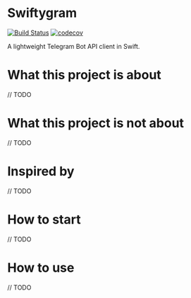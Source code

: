 # Swiftygram
[![Build Status](https://travis-ci.org/zababako/swiftygram.svg?branch=master)](https://travis-ci.org/zapko/swiftygram) [![codecov](https://codecov.io/gh/zapko/swiftygram/branch/master/graph/badge.svg)](https://codecov.io/gh/zapko/swiftygram)

A lightweight Telegram Bot API client in Swift.


# What this project is about

// TODO

# What this project is not about

// TODO

# Inspired by

// TODO

# How to start

// TODO

# How to use

// TODO





